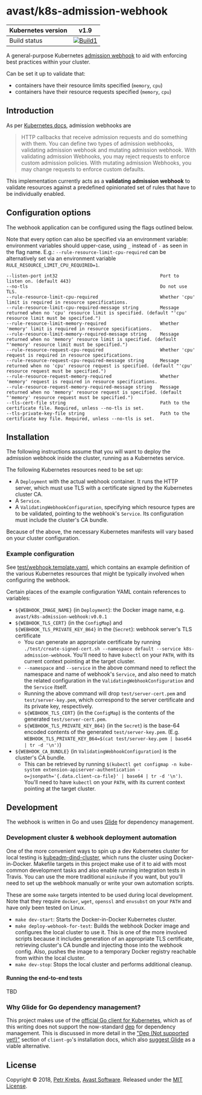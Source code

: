 # avast/k8s-admission-webhook

| Kubernetes version | v1.9              |
| ------------------ |-------------------|
| Build status       | [![Build1][1]][2] |

[1]: https://travis-ci.s-admission-webhook.svg?branch=master
[2]: https://travis-ci.org/avast/k8s-admission-webhook

A general-purpose Kubernetes [admission webhook](https://kubernetes.io/docs/reference/access-authn-authz/extensible-admission-controllers/) to aid with enforcing best practices within your cluster.

Can be set it up to validate that:
* containers have their resource limits specified (`memory`, `cpu`)
* containers have their resource requests specified (`memory`, `cpu`)

## Introduction
As per [Kubernetes docs](https://kubernetes.io/docs/reference/access-authn-authz/extensible-admission-controllers/), admission webhooks are
> HTTP callbacks that receive admission requests and do something with them. You can define two types of admission webhooks, validating admission webhook and mutating admission webhook. With validating admission Webhooks, you may reject requests to enforce custom admission policies. With mutating admission Webhooks, you may change requests to enforce custom defaults.

This implementation currently acts as a **validating admission webhook** to validate resources against a predefined opinionated set of rules that have to be individually enabled.

## Configuration options
The webhook application can be configured using the flags outlined below.

Note that every option can also be specified via an environment variable: environment variables should upper-case, using `_` instead of `-` as seen in the flag name. E.g.: `--rule-resource-limit-cpu-required` can be alternatively set via an environment variable `RULE_RESOURCE_LIMIT_CPU_REQUIRED=1`.

```
--listen-port int32                                      Port to listen on. (default 443)
--no-tls                                                 Do not use TLS.
--rule-resource-limit-cpu-required                       Whether 'cpu' limit is required in resource specifications.
--rule-resource-limit-cpu-required-message string        Message returned when no 'cpu' resource limit is specified. (default "'cpu' resource limit must be specified.")
--rule-resource-limit-memory-required                    Whether 'memory' limit is required in resource specifications.
--rule-resource-limit-memory-required-message string     Message returned when no 'memory' resource limit is specified. (default "'memory' resource limit must be specified.")
--rule-resource-request-cpu-required                     Whether 'cpu' request is required in resource specifications.
--rule-resource-request-cpu-required-message string      Message returned when no 'cpu' resource request is specified. (default "'cpu' resource request must be specified.")
--rule-resource-request-memory-required                  Whether 'memory' request is required in resource specifications.
--rule-resource-request-memory-required-message string   Message returned when no 'memory' resource request is specified. (default "'memory' resource request must be specified.")
--tls-cert-file string                                   Path to the certificate file. Required, unless --no-tls is set.
--tls-private-key-file string                            Path to the certificate key file. Required, unless --no-tls is set.
```

## Installation
The following instructions assume that you will want to deploy the admission webhook inside the cluster, running as a Kubernetes service.

The following Kubernetes resources need to be set up:
* A `Deployment` with the actual webhook container. It runs the HTTP server, which must use TLS with a certificate signed by the Kubernetes cluster CA.
* A `Service`.
* A `ValidatingWebhookConfiguration`, specifying which resource types are to be validated, pointing to the webhook's `Service`. Its configuration must include the cluster's CA bundle.

Because of the above, the necessary Kubernetes manifests will vary based on your cluster configuration.

### Example configuration
See [test/webhook.template.yaml](test/webhook.template.yaml), which contains an example definition of the various Kubernetes resources that might be typically involved when configuring the webhook.

Certain places of the example configuration YAML contain references to variables:
* `${WEBHOOK_IMAGE_NAME}` (in `Deployment`): the Docker image name, e.g. `avast/k8s-admission-webhook:v0.0.1`
* `${WEBHOOK_TLS_CERT}` (in the `ConfigMap`) and `${WEBHOOK_TLS_PRIVATE_KEY_B64}` in the (`Secret`): webhook server's TLS certificate
  - You can generate an appropriate certificate by running `./test/create-signed-cert.sh --namespace default --service k8s-admission-webhook`. You'll need to have `kubectl` on your `PATH`, with its current context pointing at the target cluster.
  - `--namespace` and `--service` in the above command need to reflect the namespace and name of webhook's `Service`, and also need to match the related configuration in the `ValidatingWebhookConfiguration` and the `Service` itself.
  - Running the above command will drop `test/server-cert.pem` and `test/server-key.pem`, which correspond to the server certificate and its private key, respectively.
  - `${WEBHOOK_TLS_CERT}` (in the `ConfigMap`) is the contents of the generated `test/server-cert.pem`.
  - `${WEBHOOK_TLS_PRIVATE_KEY_B64}` (in the `Secret`) is the base-64 encoded contents of the generated `test/server-key.pem`. (E.g. `WEBHOOK_TLS_PRIVATE_KEY_B64=$(cat test/server-key.pem | base64 | tr -d '\n')`)
* `${WEBHOOK_CA_BUNDLE}` (in `ValidatingWebhookConfiguration`) is the cluster's CA bundle.
  - This can be retrieved by running `$(kubectl get configmap -n kube-system extension-apiserver-authentication -o=jsonpath='{.data.client-ca-file}' | base64 | tr -d '\n')`. You'll need to have `kubectl` on your `PATH`, with its current context pointing at the target cluster.

## Development
The webhook is written in Go and uses [Glide](https://glide.sh/) for dependency management.

### Development cluster & webhook deployment automation
One of the more convenient ways to spin up a dev Kubernetes cluster for local testing is [kubeadm-dind-cluster](https://github.com/kubernetes-sigs/kubeadm-dind-cluster), which runs the cluster using Docker-in-Docker. Makefile targets in this project make use of it to aid with most common development tasks and also enable running integration tests in Travis. You can use the more traditional `minikube` if you want, but you'll need to set up the webhook manually or write your own automation scripts.

These are some `make` targets intented to be used during local development. Note that they require `docker`, `wget`, `openssl` and `envsubst` on your `PATH` and have only been tested on Linux.
* `make dev-start`: Starts the Docker-in-Docker Kubernetes cluster.
* `make deploy-webhook-for-test`: Builds the webhook Docker image and configures the local cluster to use it. This is one of the more involved scripts because it includes generation of an appropriate TLS certificate, retrieving cluster's CA bundle and injecting those into the webhook config. Also, pushes the image to a temporary Docker registry reachable from within the local cluster.
* `make dev-stop`: Stops the local cluster and performs additional cleanup.

#### Running the end-to-end tests
TBD

### Why Glide for Go dependency management?
This project makes use of the [official Go client for Kubernetes](https://github.com/kubernetes/client-go), which as of this writing does not support the now-standard [dep](https://github.com/golang/dep) for dependency management. This is discussed in more detail in the ["Dep (Not supported yet!)"](https://github.com/kubernetes/client-go/blob/master/INSTALL.md#dep-not-supported-yet) section of `client-go`'s installation docs, which also [suggest Glide](https://github.com/kubernetes/client-go/blob/master/INSTALL.md#glide) as a viable alternative.

## License

Copyright © 2018, [Petr Krebs](https://github.com/petr-k), [Avast Software](https://avast.github.io/).
Released under the [MIT License](LICENSE).
